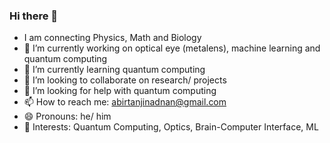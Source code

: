 ### Hi there 👋


<!-- **abirtanjinadnan/abirtanjinadnan** is a ✨ _special_ ✨ repository because its `README.md` (this file) appears on your GitHub profile. -->

<!-- Here are some ideas to get you started: -->

- I am connecting Physics, Math and Biology   
- 🔭 I’m currently working on optical eye (metalens), machine learning and quantum computing   
- 🌱 I’m currently learning quantum computing      
- 👯 I’m looking to collaborate on research/ projects   
- 🤔 I’m looking for help with quantum computing   
- 📫 How to reach me: abirtanjinadnan@gmail.com
- 😄 Pronouns: he/ him 
- 💬 Interests: Quantum Computing, Optics, Brain-Computer Interface, ML  
<!-- - 💬 Ask me about anything    -->
<!-- - ⚡ Fun fact: ... -->


